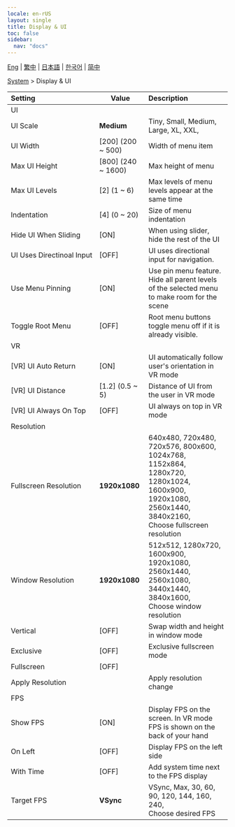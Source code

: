 ```yaml
---
locale: en-rUS
layout: single
title: Display & UI
toc: false
sidebar:
  nav: "docs"
---
```

[Eng](/dancexr/menu/2025.4/system/screen) | [繁中](/tw/dancexr/menu/2025.4/system/screen) | [日本語](/jp/dancexr/menu/2025.4/system/screen) | [한국어](/kr/dancexr/menu/2025.4/system/screen) | [简中](/zh/dancexr/menu/2025.4/system/screen)

[System](../menu#System) > Display & UI



| Setting | Value | Description |
| :--- | --- | :--- |
|<nobr>UI</nobr>|| 
|<nobr>UI Scale</nobr>| **Medium** | Tiny, Small, Medium, Large, XL, XXL,  |
|<nobr>UI Width</nobr>| [200] (200 ~ 500) | Width of menu item
|<nobr>Max UI Height</nobr>| [800] (240 ~ 1600) | Max height of menu
|<nobr>Max UI Levels</nobr>| [2] (1 ~ 6) | Max levels of menu levels appear at the same time
|<nobr>Indentation</nobr>| [4] (0 ~ 20) | Size of menu indentation
|<nobr>Hide UI When Sliding</nobr>| [ON] | When using slider, hide the rest of the UI
|<nobr>UI Uses Directinoal Input</nobr>| [OFF] | UI uses directional input for navigation.
|<nobr>Use Menu Pinning</nobr>| [ON] | Use pin menu feature. Hide all parent levels of the selected menu to make room for the scene
|<nobr>Toggle Root Menu</nobr>| [OFF] | Root menu buttons toggle menu off if it is already visible.
|<nobr>VR</nobr>|| 
|<nobr>[VR] UI Auto Return</nobr>| [ON] | UI automatically follow user's orientation in VR mode
|<nobr>[VR] UI Distance</nobr>| [1.2] (0.5 ~ 5) | Distance of UI from the user in VR mode
|<nobr>[VR] UI Always On Top</nobr>| [OFF] | UI always on top in VR mode
|<nobr>Resolution</nobr>|| 
|<nobr>Fullscreen Resolution</nobr>| **1920x1080** | 640x480, 720x480, 720x576, 800x600, 1024x768, 1152x864, 1280x720, 1280x1024, 1600x900, 1920x1080, 2560x1440, 3840x2160, <br/>Choose fullscreen resolution |
|<nobr>Window Resolution</nobr>| **1920x1080** | 512x512, 1280x720, 1600x900, 1920x1080, 2560x1440, 2560x1080, 3440x1440, 3840x1600, <br/>Choose window resolution |
|<nobr>Vertical</nobr>| [OFF] | Swap width and height in window mode
|<nobr>Exclusive</nobr>| [OFF] | Exclusive fullscreen mode
|<nobr>Fullscreen</nobr>| [OFF] | 
|<nobr>Apply Resolution</nobr>|| Apply resolution change
|<nobr>FPS</nobr>|| 
|<nobr>Show FPS</nobr>| [ON] | Display FPS on the screen. In VR mode FPS is shown on the back of your hand
|<nobr>On Left</nobr>| [OFF] | Display FPS on the left side
|<nobr>With Time</nobr>| [OFF] | Add system time next to the FPS display
|<nobr>Target FPS</nobr>| **VSync** | VSync, Max, 30, 60, 90, 120, 144, 160, 240, <br/>Choose desired FPS |
